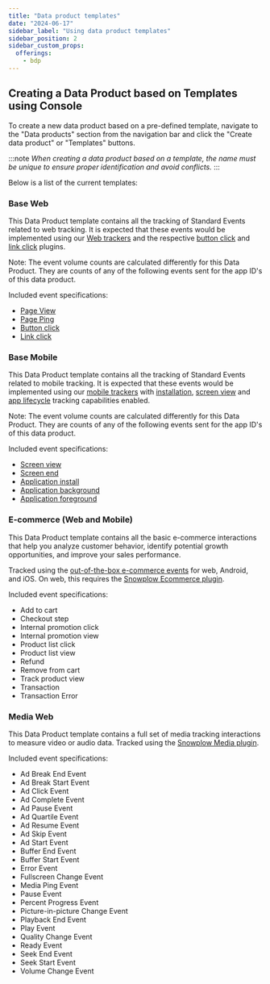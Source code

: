 ```yaml
---
title: "Data product templates"
date: "2024-06-17"
sidebar_label: "Using data product templates"
sidebar_position: 2
sidebar_custom_props:
  offerings:
    - bdp
---
```


## Creating a Data Product based on Templates using Console

To create a new data product based on a pre-defined template, navigate to the "Data products" section from the navigation bar and click the "Create data product" or "Templates" buttons.

:::note
_When creating a data product based on a template, the name must be unique to ensure proper identification and avoid conflicts._
:::

Below is a list of the current templates:

### Base Web

This Data Product template contains all the tracking of Standard Events related to web tracking. It is expected that these events would be implemented using our [Web trackers](/docs/sources/trackers/javascript-trackers/web-tracker/index.md) and the respective [button click](/docs/sources/trackers/javascript-trackers/web-tracker/tracking-events/button-click/index.md) and [link click](/docs/sources/trackers/javascript-trackers/web-tracker/tracking-events/link-click/index.md) plugins.

Note: The event volume counts are calculated differently for this Data Product. They are counts of any of the following events sent for the app ID's of this data product.

Included event specifications:

* [Page View](/docs/sources/trackers/javascript-trackers/web-tracker/tracking-events/page-views/index.md)
* [Page Ping](/docs/sources/trackers/javascript-trackers/web-tracker/tracking-events/activity-page-pings/index.md)
* [Button click](/docs/sources/trackers/javascript-trackers/web-tracker/tracking-events/button-click/index.md)
* [Link click](/docs/sources/trackers/javascript-trackers/web-tracker/tracking-events/link-click/index.md)

### Base Mobile

This Data Product template contains all the tracking of Standard Events related to mobile tracking. It is expected that these events would be implemented using our [mobile trackers](/docs/sources/trackers/mobile-trackers/index.md) with [installation](/docs/sources/trackers/mobile-trackers/tracking-events/installation-tracking/index.md), [screen view](/docs/sources/trackers/mobile-trackers/tracking-events/screen-tracking/index.md) and [app lifecycle](/docs/sources/trackers/mobile-trackers/tracking-events/lifecycle-tracking/index.md) tracking capabilities enabled.

Note: The event volume counts are calculated differently for this Data Product. They are counts of any of the following events sent for the app ID's of this data product.

Included event specifications:

* [Screen view](/docs/sources/trackers/snowplow-tracker-protocol/ootb-data/page-and-screen-view-events/index.md#screen-view-events)
* [Screen end](/docs/sources/trackers/snowplow-tracker-protocol/ootb-data/page-activity-tracking/index.md#screen-end-event)
* [Application install](/docs/sources/trackers/snowplow-tracker-protocol/ootb-data/mobile-lifecycle-events/index.md#install-event)
* [Application background](/docs/sources/trackers/snowplow-tracker-protocol/ootb-data/mobile-lifecycle-events/index.md#background-event)
* [Application foreground](/docs/sources/trackers/snowplow-tracker-protocol/ootb-data/mobile-lifecycle-events/index.md#foreground-event)

### E-commerce (Web and Mobile)

This Data Product template contains all the basic e-commerce interactions that help you analyze customer behavior, identify potential growth opportunities, and improve your sales performance.

Tracked using the [out-of-the-box e-commerce events](/docs/sources/trackers/snowplow-tracker-protocol/ootb-data/ecommerce-events/index.md) for web, Android, and iOS. On web, this requires the [Snowplow Ecommerce plugin](/docs/sources/trackers/javascript-trackers/web-tracker/tracking-events/ecommerce/index.md).

Included event specifications:

* Add to cart
* Checkout step
* Internal promotion click
* Internal promotion view
* Product list click
* Product list view
* Refund
* Remove from cart
* Track product view
* Transaction
* Transaction Error

### Media Web

This Data Product template contains a full set of media tracking interactions to measure video or audio data.
Tracked using the [Snowplow Media plugin](https://docs.snowplow.io/docs/sources/trackers/javascript-trackers/web-tracker/tracking-events/media/snowplow/).

Included event specifications:

* Ad Break End Event
* Ad Break Start Event
* Ad Click Event
* Ad Complete Event
* Ad Pause Event
* Ad Quartile Event
* Ad Resume Event
* Ad Skip Event
* Ad Start Event
* Buffer End Event
* Buffer Start Event
* Error Event
* Fullscreen Change Event
* Media Ping Event
* Pause Event
* Percent Progress Event
* Picture-in-picture Change Event
* Playback End Event
* Play Event
* Quality Change Event
* Ready Event
* Seek End Event
* Seek Start Event
* Volume Change Event
